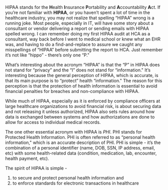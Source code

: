 HIPAA stands for the **H**ealth **I**nsurance **P**ortability and **A**ccountability **A**ct. If you’re not familiar with **HIPAA**, or you haven’t spent a lot of time in the healthcare industry, you may not realize that spelling “HIPAA” wrong is a running joke. Most people, especially in IT, will have some story about a consultant or vendor delivering a report or sending emails with HIPAA spelled wrong. I can remember doing my first HIPAA audit at HCA as a consultant, way back before I went to medical school or knew what an EHR was, and having to do a find-and-replace to assure we caught any misspellings of “HIPAA” before submitting the report to HCA. Just remember it’s not like “hippo” - there’s only one “P."

What’s interesting about the acronym “HIPAA” is that the “P” in HIPAA does not stand for “privacy” and the “I” does not stand for “information." It’s interesting because the general perception of HIPAA, which is accurate, is that its main purpose is to “protect” health “information." The reason for this perception is that the protection of health information is essential to avoid financial penalties for breaches and non-compliance with HIPAA.

While much of HIPAA, especially as it is enforced by compliance officers at large healthcare organizations to avoid financial risk, is about securing data and not releasing it unless authorized, HIPAA also sets rules around how data is exchanged between systems and how authorizations are done to allow for access to individual medical records.

The one other essential acronym with HIPAA is *PHI*. PHI stands for Protected Health Information. PHI is often referred to as “personal health information," which is an accurate description of PHI. PHI is simple - it’s the combination of a personal identifier (name, DOB, SSN, IP address, email, etc) with some health-related data (condition, medication, lab, encounter, health payment, etc).

The spirit of HIPAA is simple -
1. to secure and protect personal health information and
2. to enforce standards for electronic transactions in healthcare
